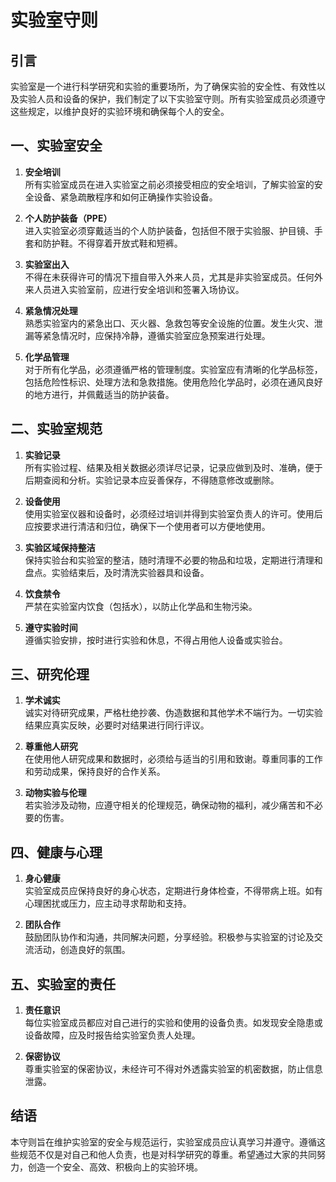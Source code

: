 
# 实验室守则

## 引言

实验室是一个进行科学研究和实验的重要场所，为了确保实验的安全性、有效性以及实验人员和设备的保护，我们制定了以下实验室守则。所有实验室成员必须遵守这些规定，以维护良好的实验环境和确保每个人的安全。

## 一、实验室安全

1. **安全培训**  
   所有实验室成员在进入实验室之前必须接受相应的安全培训，了解实验室的安全设备、紧急疏散程序和如何正确操作实验设备。

2. **个人防护装备（PPE）**  
   进入实验室必须穿戴适当的个人防护装备，包括但不限于实验服、护目镜、手套和防护鞋。不得穿着开放式鞋和短裤。

3. **实验室出入**  
   不得在未获得许可的情况下擅自带入外来人员，尤其是非实验室成员。任何外来人员进入实验室前，应进行安全培训和签署入场协议。

4. **紧急情况处理**  
   熟悉实验室内的紧急出口、灭火器、急救包等安全设施的位置。发生火灾、泄漏等紧急情况时，应保持冷静，遵循实验室应急预案进行处理。

5. **化学品管理**  
   对于所有化学品，必须遵循严格的管理制度。实验室应有清晰的化学品标签，包括危险性标识、处理方法和急救措施。使用危险化学品时，必须在通风良好的地方进行，并佩戴适当的防护装备。

## 二、实验室规范

1. **实验记录**  
   所有实验过程、结果及相关数据必须详尽记录，记录应做到及时、准确，便于后期查阅和分析。实验记录本应妥善保存，不得随意修改或删除。

2. **设备使用**  
   使用实验室仪器和设备时，必须经过培训并得到实验室负责人的许可。使用后应按要求进行清洁和归位，确保下一个使用者可以方便地使用。

3. **实验区域保持整洁**  
   保持实验台和实验室的整洁，随时清理不必要的物品和垃圾，定期进行清理和盘点。实验结束后，及时清洗实验器具和设备。

4. **饮食禁令**  
   严禁在实验室内饮食（包括水），以防止化学品和生物污染。

5. **遵守实验时间**  
   遵循实验安排，按时进行实验和休息，不得占用他人设备或实验台。

## 三、研究伦理

1. **学术诚实**  
   诚实对待研究成果，严格杜绝抄袭、伪造数据和其他学术不端行为。一切实验结果应真实反映，必要时对结果进行同行评议。

2. **尊重他人研究**  
   在使用他人研究成果和数据时，必须给与适当的引用和致谢。尊重同事的工作和劳动成果，保持良好的合作关系。

3. **动物实验与伦理**  
   若实验涉及动物，应遵守相关的伦理规范，确保动物的福利，减少痛苦和不必要的伤害。

## 四、健康与心理

1. **身心健康**  
   实验室成员应保持良好的身心状态，定期进行身体检查，不得带病上班。如有心理困扰或压力，应主动寻求帮助和支持。

2. **团队合作**  
   鼓励团队协作和沟通，共同解决问题，分享经验。积极参与实验室的讨论及交流活动，创造良好的氛围。

## 五、实验室的责任

1. **责任意识**  
   每位实验室成员都应对自己进行的实验和使用的设备负责。如发现安全隐患或设备故障，应及时报告给实验室负责人处理。

2. **保密协议**  
   尊重实验室的保密协议，未经许可不得对外透露实验室的机密数据，防止信息泄露。

## 结语

本守则旨在维护实验室的安全与规范运行，实验室成员应认真学习并遵守。遵循这些规范不仅是对自己和他人负责，也是对科学研究的尊重。希望通过大家的共同努力，创造一个安全、高效、积极向上的实验环境。

